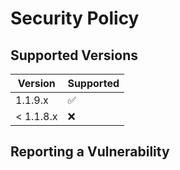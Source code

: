 # Security Policy

## Supported Versions

| Version | Supported          |
| ------- | ------------------ |
| 1.1.9.x | :white_check_mark: |
| < 1.1.8.x   | :x:                |

## Reporting a Vulnerability

